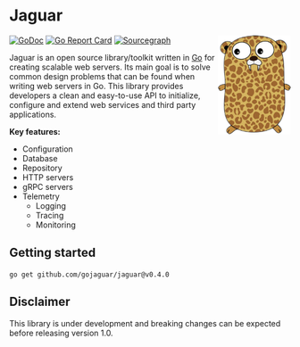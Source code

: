 # Jaguar

<img align="right" width="130px" src="./assets/logo.png">

[![GoDoc](https://pkg.go.dev/badge/github.com/gojaguar/jaguar?status.svg)](https://pkg.go.dev/github.com/gojaguar/jaguar?tab=doc)
[![Go Report Card](https://goreportcard.com/badge/github.com/gojaguar/jaguar)](https://goreportcard.com/report/github.com/gojaguar/jaguar)
[![Sourcegraph](https://sourcegraph.com/github.com/gojaguar/jaguar/-/badge.svg)](https://sourcegraph.com/github.com/gojaguar/jaguar?badge)

Jaguar is an open source library/toolkit written in [Go](https://go.dev/) for creating scalable web servers. Its main
goal is to solve common design problems that can be found when writing web servers in Go. This library provides
developers a clean and easy-to-use API to initialize, configure and extend web services and third party applications.

**Key features:**

- Configuration
- Database
- Repository
- HTTP servers
- gRPC servers
- Telemetry
    - Logging
    - Tracing
    - Monitoring

## Getting started

```shell
go get github.com/gojaguar/jaguar@v0.4.0
```

## Disclaimer

This library is under development and breaking changes can be expected before releasing version 1.0.
